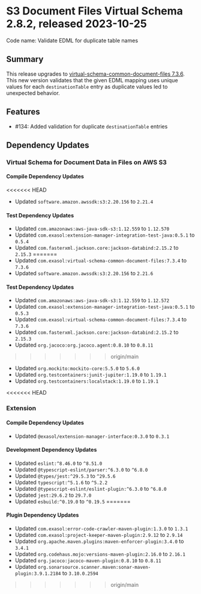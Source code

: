# S3 Document Files Virtual Schema 2.8.2, released 2023-10-25

Code name: Validate EDML for duplicate table names

## Summary

This release upgrades to [virtual-schema-common-document-files 7.3.6](https://github.com/exasol/virtual-schema-common-document-files/releases/tag/7.3.6). This new version validates that the given EDML mapping uses unique values for each `destinationTable` entry as duplicate values led to unexpected behavior.

## Features

* #134: Added validation for duplicate `destinationTable` entries

## Dependency Updates

### Virtual Schema for Document Data in Files on AWS S3

#### Compile Dependency Updates

<<<<<<< HEAD
* Updated `software.amazon.awssdk:s3:2.20.156` to `2.21.4`

#### Test Dependency Updates

* Updated `com.amazonaws:aws-java-sdk-s3:1.12.559` to `1.12.570`
* Updated `com.exasol:extension-manager-integration-test-java:0.5.1` to `0.5.4`
* Updated `com.fasterxml.jackson.core:jackson-databind:2.15.2` to `2.15.3`
=======
* Updated `com.exasol:virtual-schema-common-document-files:7.3.4` to `7.3.6`
* Updated `software.amazon.awssdk:s3:2.20.156` to `2.21.6`

#### Test Dependency Updates

* Updated `com.amazonaws:aws-java-sdk-s3:1.12.559` to `1.12.572`
* Updated `com.exasol:extension-manager-integration-test-java:0.5.1` to `0.5.3`
* Updated `com.exasol:virtual-schema-common-document-files:7.3.4` to `7.3.6`
* Updated `com.fasterxml.jackson.core:jackson-databind:2.15.2` to `2.15.3`
* Updated `org.jacoco:org.jacoco.agent:0.8.10` to `0.8.11`
>>>>>>> origin/main
* Updated `org.mockito:mockito-core:5.5.0` to `5.6.0`
* Updated `org.testcontainers:junit-jupiter:1.19.0` to `1.19.1`
* Updated `org.testcontainers:localstack:1.19.0` to `1.19.1`

<<<<<<< HEAD
### Extension

#### Compile Dependency Updates

* Updated `@exasol/extension-manager-interface:0.3.0` to `0.3.1`

#### Development Dependency Updates

* Updated `eslint:^8.46.0` to `^8.51.0`
* Updated `@typescript-eslint/parser:^6.3.0` to `^6.8.0`
* Updated `@types/jest:^29.5.3` to `^29.5.6`
* Updated `typescript:^5.1.6` to `^5.2.2`
* Updated `@typescript-eslint/eslint-plugin:^6.3.0` to `^6.8.0`
* Updated `jest:29.6.2` to `29.7.0`
* Updated `esbuild:^0.19.0` to `^0.19.5`
=======
#### Plugin Dependency Updates

* Updated `com.exasol:error-code-crawler-maven-plugin:1.3.0` to `1.3.1`
* Updated `com.exasol:project-keeper-maven-plugin:2.9.12` to `2.9.14`
* Updated `org.apache.maven.plugins:maven-enforcer-plugin:3.4.0` to `3.4.1`
* Updated `org.codehaus.mojo:versions-maven-plugin:2.16.0` to `2.16.1`
* Updated `org.jacoco:jacoco-maven-plugin:0.8.10` to `0.8.11`
* Updated `org.sonarsource.scanner.maven:sonar-maven-plugin:3.9.1.2184` to `3.10.0.2594`
>>>>>>> origin/main
